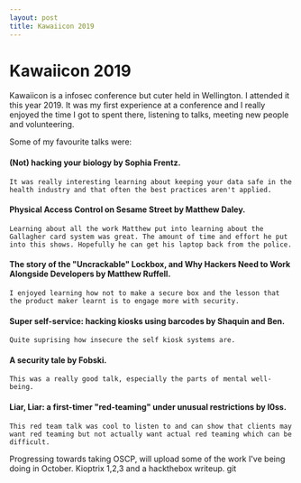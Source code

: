 ```yaml
---
layout: post
title: Kawaiicon 2019
---
```


# Kawaiicon 2019

Kawaiicon is a infosec conference but cuter held in Wellington. I attended it this year 2019. It was my first experience at a conference and I really enjoyed the time I got to spent there, listening to talks, meeting new people and volunteering. 

Some of my favourite talks were:

#### (Not) hacking your biology by Sophia Frentz.
    It was really interesting learning about keeping your data safe in the health industry and that often the best practices aren't applied.

#### Physical Access Control on Sesame Street by Matthew Daley.
    Learning about all the work Matthew put into learning about the Gallagher card system was great. The amount of time and effort he put into this shows. Hopefully he can get his laptop back from the police.

#### The story of the "Uncrackable" Lockbox, and Why Hackers Need to Work Alongside Developers by Matthew Ruffell.
    I enjoyed learning how not to make a secure box and the lesson that the product maker learnt is to engage more with security.

#### Super self-service: hacking kiosks using barcodes by Shaquin and Ben.
    Quite suprising how insecure the self kiosk systems are. 

#### A security tale by Fobski.
    This was a really good talk, especially the parts of mental well-being.

#### Liar, Liar: a first-timer "red-teaming" under unusual restrictions by l0ss.
    This red team talk was cool to listen to and can show that clients may want red teaming but not actually want actual red teaming which can be difficult.

Progressing towards taking OSCP, will upload some of the work I've being doing in October. Kioptrix 1,2,3 and a hackthebox writeup.
git 